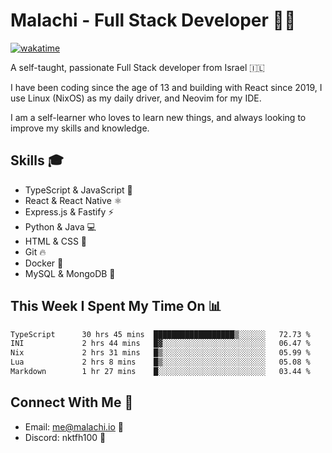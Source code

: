 # Malachi - Full Stack Developer 🚀🔥
[![wakatime](https://wakatime.com/badge/user/112ec769-e669-4b78-a46f-cf4343930741.svg)](https://wakatime.com/@112ec769-e669-4b78-a46f-cf4343930741)

A self-taught, passionate Full Stack developer from Israel 🇮🇱

I have been coding since the age of 13 and building with React since 2019, I use Linux (NixOS) as my daily driver, and Neovim for my IDE.

I am a self-learner who loves to learn new things, and always looking to improve my skills and knowledge.

## Skills 🎓
- TypeScript & JavaScript 💎
- React & React Native ⚛️
- Express.js & Fastify ⚡️
- Python & Java 💻
- HTML & CSS 🎨
- Git 🔥
- Docker 🐳
- MySQL & MongoDB 💾

## This Week I Spent My Time On 📊
<!--START_SECTION:waka-->

```txt
TypeScript      30 hrs 45 mins  ██████████████████▒░░░░░░   72.73 %
INI             2 hrs 44 mins   █▓░░░░░░░░░░░░░░░░░░░░░░░   06.47 %
Nix             2 hrs 31 mins   █▒░░░░░░░░░░░░░░░░░░░░░░░   05.99 %
Lua             2 hrs 8 mins    █▒░░░░░░░░░░░░░░░░░░░░░░░   05.08 %
Markdown        1 hr 27 mins    █░░░░░░░░░░░░░░░░░░░░░░░░   03.44 %
```

<!--END_SECTION:waka-->


## Connect With Me 📱
- Email: me@malachi.io 📧
- Discord: nktfh100 👾

